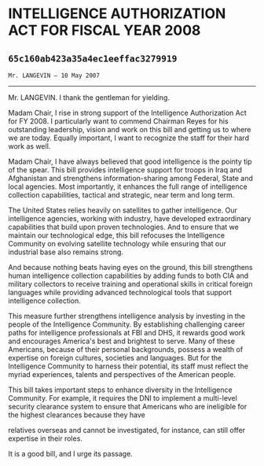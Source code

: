 # INTELLIGENCE AUTHORIZATION ACT FOR FISCAL YEAR 2008
## `65c160ab423a35a4ec1eeffac3279919`
`Mr. LANGEVIN — 10 May 2007`

---


Mr. LANGEVIN. I thank the gentleman for yielding.

Madam Chair, I rise in strong support of the Intelligence 
Authorization Act for FY 2008. I particularly want to commend Chairman 
Reyes for his outstanding leadership, vision and work on this bill and 
getting us to where we are today. Equally important, I want to 
recognize the staff for their hard work as well.

Madam Chair, I have always believed that good intelligence is the 
pointy tip of the spear. This bill provides intelligence support for 
troops in Iraq and Afghanistan and strengthens information-sharing 
among Federal, State and local agencies. Most importantly, it enhances 
the full range of intelligence collection capabilities, tactical and 
strategic, near term and long term.

The United States relies heavily on satellites to gather 
intelligence. Our intelligence agencies, working with industry, have 
developed extraordinary capabilities that build upon proven 
technologies. And to ensure that we maintain our technological edge, 
this bill refocuses the Intelligence Community on evolving satellite 
technology while ensuring that our industrial base also remains strong.

And because nothing beats having eyes on the ground, this bill 
strengthens human intelligence collection capabilities by adding funds 
to both CIA and military collectors to receive training and operational 
skills in critical foreign languages while providing advanced 
technological tools that support intelligence collection.

This measure further strengthens intelligence analysis by investing 
in the people of the Intelligence Community. By establishing 
challenging career paths for intelligence professionals at FBI and DHS, 
it rewards good work and encourages America's best and brightest to 
serve. Many of these Americans, because of their personal backgrounds, 
possess a wealth of expertise on foreign cultures, societies and 
languages. But for the Intelligence Community to harness their 
potential, its staff must reflect the myriad experiences, talents and 
perspectives of the American people.

This bill takes important steps to enhance diversity in the 
Intelligence Community. For example, it requires the DNI to implement a 
multi-level security clearance system to ensure that Americans who are 
ineligible for the highest clearances because they have


relatives overseas and cannot be investigated, for instance, can still 
offer expertise in their roles.

It is a good bill, and I urge its passage.